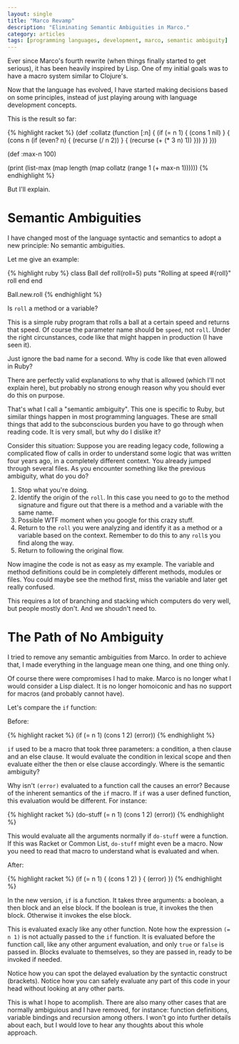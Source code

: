 ```yaml
---
layout: single
title: "Marco Revamp"
description: "Eliminating Semantic Ambiguities in Marco."
category: articles
tags: [programming languages, development, marco, semantic ambiguity]
---
```


Ever since Marco's fourth rewrite (when things finally started to get serious), it has been heavily inspired by Lisp. One of my initial goals was to have a macro system similar to Clojure's.

Now that the language has evolved, I have started making decisions based on some principles, instead of just playing aroung with language development concepts.

This is the result so far:

{% highlight racket %}
(def :collatz (function [:n] {
  (if (= n 1)
    { (cons 1 nil) }
    { (cons n
        (if (even? n)
          { (recurse (/ n 2)) }
          { (recurse (+ (* 3 n) 1)) })) }) }))

(def :max-n 100)

(print (list-max (map length (map collatz (range 1 (+ max-n 1))))))
{% endhighlight %}

But I'll explain.

# Semantic Ambiguities

I have changed most of the language syntactic and semantics to adopt a new principle: No semantic ambiguities.

Let me give an example:

{% highlight ruby %}
class Ball
  def roll(roll=5)
    puts "Rolling at speed #{roll}"
    roll
  end
end

Ball.new.roll
{% endhighlight %}

Is `roll` a method or a variable?

This is a simple ruby program that rolls a ball at a certain speed and returns that speed. Of course the parameter name should be `speed`, not `roll`. Under the right circunstances, code like that might happen in production (I have seen it).

Just ignore the bad name for a second. Why is code like that even allowed in Ruby?

There are perfectly valid explanations to why that is allowed (which I'll not explain here), but probably no strong enough reason why you should ever do this on purpose.

That's what I call a "semantic ambiguity". This one is specific to Ruby, but similar things happen in most programming languages. These are small things that add to the subconscious burden you have to go through when reading code. It is very small, but why do I dislike it?

Consider this situation: Suppose you are reading legacy code, following a complicated flow of calls in order to understand some logic that was written four years ago, in a completely different context. You already jumped through several files. As you encounter something like the previous ambiguity, what do you do?

1. Stop what you're doing.
2. Identify the origin of the `roll`. In this case you need to go to the method signature and figure out that there is a method and a variable with the same name.
3. Possible WTF moment when you google for this crazy stuff.
4. Return to the `roll` you were analyzing and identify it as a method or a variable based on the context. Remember to do this to any `roll`s you find along the way.
5. Return to following the original flow.

Now imagine the code is not as easy as my example. The variable and method definitions could be in completely different methods, modules or files. You could maybe see the method first, miss the variable and later get really confused.

This requires a lot of branching and stacking which computers do very well, but people mostly don't. And we shoudn't need to.

# The Path of No Ambiguity

I tried to remove any semantic ambiguities from Marco. In order to achieve that, I made everything in the language mean one thing, and one thing only.

Of course there were compromises I had to make. Marco is no longer what I would consider a Lisp dialect. It is no longer homoiconic and has no support for macros (and probably cannot have).

Let's compare the `if` function:

Before:

{% highlight racket %}
(if (= n 1) (cons 1 2) (error))
{% endhighlight %}

`if` used to be a macro that took three parameters: a condition, a then clause and an else clause. It would evaluate the condition in lexical scope and then evaluate either the then or else clause accordingly. Where is the semantic ambiguity?

Why isn't `(error)` evaluated to a function call the causes an error? Because of the inherent semantics of the `if` macro. If `if` was a user defined function, this evaluation would be different. For instance:

{% highlight racket %}
(do-stuff (= n 1) (cons 1 2) (error))
{% endhighlight %}

This would evaluate all the arguments normally if `do-stuff` were a function. If this was Racket or Common List, `do-stuff` might even be a macro. Now you need to read that macro to understand what is evaluated and when.

After:

{% highlight racket %}
(if (= n 1) { (cons 1 2) } { (error) })
{% endhighlight %}

In the new version, `if` is a function. It takes three arguments: a boolean, a then block and an else block. If the boolean is true, it invokes the then block. Otherwise it invokes the else block.

This is evaluated exacly like any other function. Note how the expression `(= n 1)` is not actually passed to the `if` function. It is evaluated before the function call, like any other argument evaluation, and only `true` or `false` is passed in. Blocks evaluate to themselves, so they are passed in, ready to be invoked if needed.

Notice how you can spot the delayed evaluation by the syntactic construct (brackets). Notice how you can safely evaluate any part of this code in your head without looking at any other parts.

This is what I hope to acomplish. There are also many other cases that are normally ambiguious and I have removed, for instance: function definitions, variable bindings and recursion among others. I won't go into further details about each, but I would love to hear any thoughts about this whole approach.
